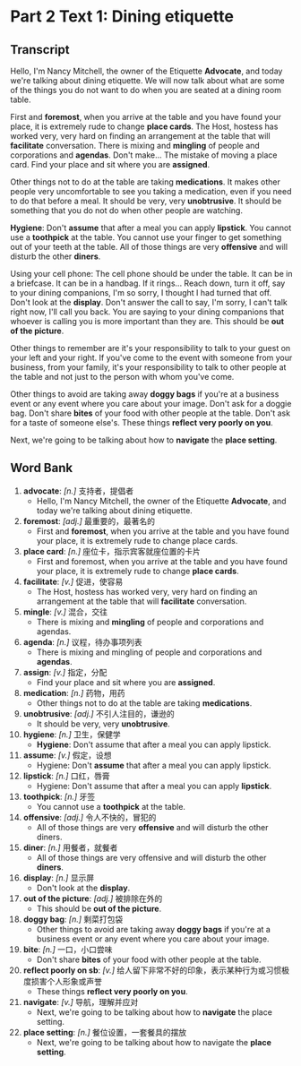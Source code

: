 # Part 2 Text 1: Dining etiquette

## Transcript


Hello, I'm Nancy Mitchell, the owner of the Etiquette **Advocate**, and today we're talking about dining etiquette. We will now talk about what are some of the things you do not want to do when you are seated at a dining room table.

First and **foremost**, when you arrive at the table and you have found your place, it is extremely rude to change **place cards**. The Host, hostess has worked very, very hard on finding an arrangement at the table that will **facilitate** conversation. There is mixing and **mingling** of people and corporations and **agendas**. Don't make... The mistake of moving a place card. Find your place and sit where you are **assigned**.

Other things not to do at the table are taking **medications**. It makes other people very uncomfortable to see you taking a medication, even if you need to do that before a meal. It should be very, very **unobtrusive**. It should be something that you do not do when other people are watching.

**Hygiene**: Don't **assume** that after a meal you can apply **lipstick**. You cannot use a **toothpick** at the table. You cannot use your finger to get something out of your teeth at the table. All of those things are very **offensive** and will disturb the other **diners**.

Using your cell phone: The cell phone should be under the table. It can be in a briefcase. It can be in a handbag. If it rings... Reach down, turn it off, say to your dining companions, I'm so sorry, I thought I had turned that off. Don't look at the **display**. Don't answer the call to say, I'm sorry, I can't talk right now, I'll call you back. You are saying to your dining companions that whoever is calling you is more important than they are. This should be **out of the picture**.

Other things to remember are it's your responsibility to talk to your guest on your left and your right. If you've come to the event with someone from your business, from your family, it's your responsibility to talk to other people at the table and not just to the person with whom you've come.

Other things to avoid are taking away **doggy bags** if you're at a business event or any event where you care about your image. Don't ask for a doggie bag. Don't share **bites** of your food with other people at the table. Don't ask for a taste of someone else's. These things **reflect very poorly on you**.

Next, we're going to be talking about how to **navigate** the **place setting**.

## Word Bank

1. **advocate**: *[n.]* 支持者，提倡者
    - Hello, I'm Nancy Mitchell, the owner of the Etiquette **Advocate**, and today we're talking about dining etiquette.
2. **foremost**: *[adj.]* 最重要的，最著名的
    - First and **foremost**, when you arrive at the table and you have found your place, it is extremely rude to change place cards.
3. **place card**: *[n.]* 座位卡，指示宾客就座位置的卡片
    - First and foremost, when you arrive at the table and you have found your place, it is extremely rude to change **place cards**.
4. **facilitate**: *[v.]* 促进，使容易
    - The Host, hostess has worked very, very hard on finding an arrangement at the table that will **facilitate** conversation.
5. **mingle**: *[v.]* 混合，交往
    - There is mixing and **mingling** of people and corporations and agendas.
6. **agenda**: *[n.]* 议程，待办事项列表
    - There is mixing and mingling of people and corporations and **agendas**.
7. **assign**: *[v.]* 指定，分配
    - Find your place and sit where you are **assigned**.
8. **medication**: *[n.]* 药物，用药
    - Other things not to do at the table are taking **medications**.
9. **unobtrusive**: *[adj.]* 不引人注目的，谦逊的
    - It should be very, very **unobtrusive**.
10. **hygiene**: *[n.]* 卫生，保健学
    - **Hygiene**: Don't assume that after a meal you can apply lipstick.
11. **assume**: *[v.]* 假定，设想
    - Hygiene: Don't **assume** that after a meal you can apply lipstick.
12. **lipstick**: *[n.]* 口红，唇膏
    - Hygiene: Don't assume that after a meal you can apply **lipstick**.
13. **toothpick**: *[n.]* 牙签
    - You cannot use a **toothpick** at the table.
14. **offensive**: *[adj.]* 令人不快的，冒犯的
    - All of those things are very **offensive** and will disturb the other diners.
15. **diner**: *[n.]* 用餐者，就餐者
    - All of those things are very offensive and will disturb the other **diners**.
16. **display**: *[n.]* 显示屏
    - Don't look at the **display**.
17. **out of the picture**: *[adj.]* 被排除在外的
    - This should be **out of the picture**.
18. **doggy bag**: *[n.]* 剩菜打包袋
    - Other things to avoid are taking away **doggy bags** if you're at a business event or any event where you care about your image.
19. **bite**: *[n.]* 一口，小口尝味
    - Don't share **bites** of your food with other people at the table.
20. **reflect poorly on sb**: *[v.]* 给人留下非常不好的印象，表示某种行为或习惯极度损害个人形象或声誉
    - These things **reflect very poorly on you**.
21. **navigate**: *[v.]* 导航，理解并应对
    - Next, we're going to be talking about how to **navigate** the place setting.
22. **place setting**: *[n.]* 餐位设置，一套餐具的摆放
    - Next, we're going to be talking about how to navigate the **place setting**.
